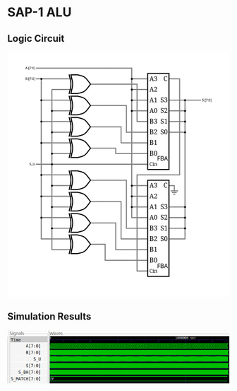 # SAP-1 ALU

## Logic Circuit
<img src="./doc/circuit.svg">

## Simulation Results
<img src="./doc/wave.svg">

